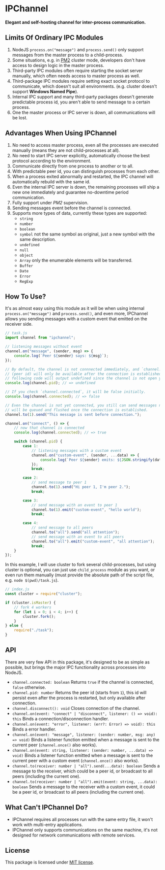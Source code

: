 # IPChannel

**Elegant and self-hosting channel for inter-process communication.**

## Limits Of Ordinary IPC Modules

1. NodeJS `process.on("message")` and `process.send()` only support messages 
    from the master process to a child-process.
2. Some situations, e.g. in [PM2](https://pm2.io) cluster mode, developers don't
    have access to design logic in the master process.
3. Third-party IPC modules often require starting the socket server manually,
    which often needs access to master process as well.
4. Third-package IPC modules require setting exact socket protocol to 
    communicate, which doesn't suit all environments. (e.g. cluster doesn't 
    support **Windows Named Pipe**).
5. Internal IPC support and many third-party packages doesn't generate 
    predictable process id, you aren't able to send message to a certain process.
6. One the master process or IPC server is down, all communications will be lost.

## Advantages When Using IPChannel

1. No need to access master process, even all the processes are executed 
    manually (means they are not child-processes at all).
2. No need to start IPC server explicitly, automatically choose the best 
    protocol according to the environment.
3. Communicate directly from one process to another or to all.
4. With predictable peer id, you can distinguish processes from each other.
5. When a process exited abnormally and restarted, the IPC channel will 
    automatically rebuild with the same id.
6. Even the internal IPC server is down, the remaining processes will ship a new
    one immediately and guarantee no-downtime period communication.
7. Fully support under *PM2* supervision.
8. Sending messages event before the channel is connected.
9. Supports more types of data, currently these types are supported:
    - `string`
    - `number`
    - `boolean`
    - `symbol` not the same symbol as original, just a new symbol with the same 
        description.
    - `undefined`
    - `null`
    - `object`
    - `Array` only the enumerable elements will be transferred.
    - `Buffer`
    - `Date`
    - `Error`
    - `RegExp`

## How To Use?

It's as almost easy using this module as it will be when using internal 
`process.on("message")` and `process.send()`, and even more, IPChannel allows
you sending messages with a custom event that emitted on the receiver side.

```javascript
// task.js
import channel from "ipchannel";

// listening messages without event
channel.on("message", (sender, msg) => {
    console.log(`Peer ${sender} says: ${msg}`);
});

// By default, the channel is not connnected immediately, and `channel.pid` 
// (peer id) will only be available after the connection is established, so the 
// following code will output undefined since the channel is not open yet.
console.log(channel.pid); // => undefined

// If you check `channel.connected`, it will be false initially.
console.log(channel.connected); // => false

// Even the channel is not yet connected, you still can send messages now, they
// will be queued and flushed once the connection is established.
channel.to(1).send("This message is sent before connection.");

channel.on("connect", () => {
    // now that channel is connected
    console.log(channel.connected); // => true

    switch (channel.pid) {
        case 1:
            // listening messages with a custom event
            channel.on("custom-event", (sender, ...data) => {
                console.log(`Peer ${sender} emits: ${JSON.stringify(data)}`);
            });
            break;

        case 2:
            // send message to peer 1
            channel.to(1).send("Hi peer 1, I'm peer 2.");
            break;

        case 3:
            // send message with an event to peer 1
            channel.to(1).emit("custom-event", "hello world");
            break;

        case 4:
            // send message to all peers
            channel.to("all").send("all attention");
            // send message with an event to all peers
            channel.to("all").emit("custom-event", "all attention");
            break;
    }
});
```

In this example, I will use cluster to fork several child-processes, but using 
cluster is optional, you can just use `child_process` module as you want, or 
even run them manually (must provide the absolute path of the script file, e.g.
`node $(pwd)/task.js`).

```javascript
// index.js
const cluster = require("cluster");

if (cluster.isMaster) {
    // fork 4 workers
    for (let i = 0; i < 4; i++) {
        cluster.fork();
    }
} else {
    require("./task");
}
```

## API

There are very few API in this package, it's designed to be as simple as 
possible, but brings the major IPC functionality across processes into NodeJS.

- `channel.connected: boolean` Returns `true` if the channel is connected, 
    `false` otherwise.
- `channel.pid: number` Returns the peer id (starts from `1`), this id will 
    persist even after the process is restarted, but only available after 
    connection.
- `channel.disconnect(): void` Closes connection of the channel.
- `channel.on(event: "connect" | "disconnect", listener: () => void): this` 
    Binds a connection/disconnection handler.
- `channel.on(event: "error", listener: (err?: Error) => void): this` Binds a 
    error handler.
- `channel.on(event: "message", listener: (sender: number, msg: any) => void)` 
    Binds a listener function emitted when a message is sent to the current 
    peer (`channel.once()` also works).
- `channel.on(event: string, listener: (sender: number, ...data) => void)` Binds
    a listener function emitted when a message is sent to the current peer 
    with a custom event (`channel.once()` also works).
- `channel.to(receiver: number | "all").send(...data): boolean` Sends a message
    to the receiver, which could be a peer id, or broadcast to all peers 
    (including the current one).
- `channel.to(receiver: number | "all").emit(event: string, ...data): boolean` 
    Sends a message to the receiver with a custom event, it could be a peer id,
    or broadcast to all peers (including the current one).

## What Can't IPChannel Do?

- IPChannel requires all processes run with the same entry file, it won't work
    with multi-entry applications.
- IPChannel only supports communications on the same machine, it's not designed 
    for network communications with remote services.

## License

This package is licensed under [MIT license](./LICENSE).